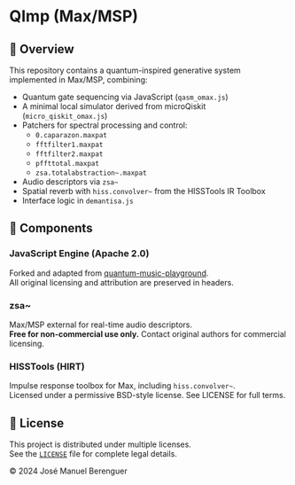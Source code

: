 # QImp (Max/MSP)

## 🎯 Overview

This repository contains a quantum-inspired generative system implemented in Max/MSP, combining:

- Quantum gate sequencing via JavaScript (`qasm_omax.js`)
- A minimal local simulator derived from microQiskit (`micro_qiskit_omax.js`)
- Patchers for spectral processing and control:
  - `0.caparazon.maxpat`
  - `fftfilter1.maxpat`
  - `fftfilter2.maxpat`
  - `pffttotal.maxpat`
  - `zsa.totalabstraction~.maxpat`
- Audio descriptors via `zsa~`
- Spatial reverb with `hiss.convolver~` from the HISSTools IR Toolbox
- Interface logic in `demantisa.js`

## 🧩 Components

### JavaScript Engine (Apache 2.0)
Forked and adapted from [quantum-music-playground](https://github.com/JJavaFXpert/quantum-music-playground).  
All original licensing and attribution are preserved in headers.

### zsa~
Max/MSP external for real-time audio descriptors.  
**Free for non-commercial use only.** Contact original authors for commercial licensing.

### HISSTools (HIRT)
Impulse response toolbox for Max, including `hiss.convolver~`.  
Licensed under a permissive BSD-style license. See LICENSE for full terms.

## 📜 License

This project is distributed under multiple licenses.  
See the [`LICENSE`](./LICENSE) file for complete legal details.

© 2024 José Manuel Berenguer
